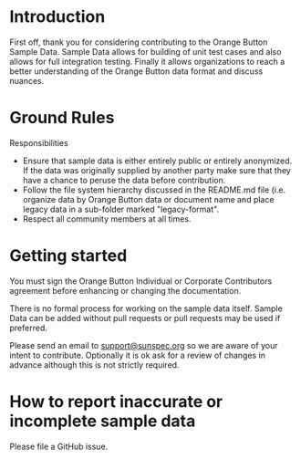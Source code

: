 # Introduction

First off, thank you for considering contributing to the Orange Button Sample Data.  Sample Data allows for building of unit test cases and also allows for full integration testing.  Finally it allows organizations to reach a better understanding of the Orange Button data format and discuss nuances.

# Ground Rules
Responsibilities

* Ensure that sample data is either entirely public or entirely anonymized.  If the data was originally supplied by another party make sure that they have a chance to peruse the data before contribution.
* Follow the file system hierarchy discussed in the README.md file (i.e. organize data by Orange Button data or document name and place legacy data in a sub-folder marked "legacy-format".
* Respect all community members at all times.

# Getting started
You must sign the Orange Button Individual or Corporate Contributors agreement before enhancing or changing the documentation.

There is no formal process for working on the sample data itself.  Sample Data can be added without pull requests or pull requests may be used if preferred.

Please send an email to support@sunspec.org so we are aware of your intent to contribute.  Optionally it is ok ask for a review of changes in advance although this is not strictly required.

# How to report inaccurate or incomplete sample data
Please  file a GitHub issue.
